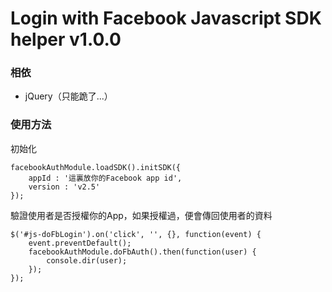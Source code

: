 # Login with Facebook Javascript SDK helper v1.0.0

### 相依

* jQuery（只能跪了...）

### 使用方法

初始化

```
facebookAuthModule.loadSDK().initSDK({
	appId : '這裏放你的Facebook app id',
	version : 'v2.5'
});
```

驗證使用者是否授權你的App，如果授權過，便會傳回使用者的資料

```
$('#js-doFbLogin').on('click', '', {}, function(event) {
	event.preventDefault();
	facebookAuthModule.doFbAuth().then(function(user) {
		console.dir(user);
	});
});
``` 